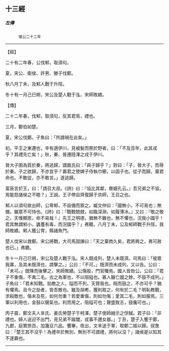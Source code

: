 

## 十三經

##### 左傳
　　　`僖公二十二年`

* * *

【經】

二十有二年春，公伐邾，取須句。

夏，宋公、衛侯、許男、滕子伐鄭。

秋八月丁未，及邾人戰于升陘。

冬十有一月己巳朔，宋公及楚人戰于泓，宋師敗績。

【傳】

二十二年春，伐邾，取須句，反其君焉，禮也。

三月，鄭伯如楚。

夏，宋公伐鄭。子魚曰：「所謂禍在此矣。」

初，平王之東遷也，辛有適伊川，見被髮而祭於野者，曰：「不及百年，此其戎乎？其禮先亡矣！」秋，秦、晉遷陸渾之戎于伊川。

晉大子圉為質於秦，將逃歸，謂嬴氏曰：「與子歸乎？」對曰：「子，晉大子，而辱於秦。子之欲歸，不亦宜乎？寡君之使婢子侍執巾櫛，以固子也。從子而歸，棄君命也。不敢從，亦不敢言。」遂逃歸。

富辰言於王，曰：「請召大叔。《詩》曰：『協比其鄰，昬姻孔云。』吾兄弟之不協，焉能怨諸侯之不睦？」王說。王子帶自齊復歸于京師，王召之也。

邾人以須句故出師，公卑邾，不設備而禦之。臧文仲曰：「國無小，不可易也；無備，雖眾不可恃也。《詩》曰：『戰戰兢兢，如臨深淵，如履薄冰。』又曰：『敬之敬之，天惟顯思，命不易哉！』先王之明德，猶無不難也，無不懼也，況我小國乎！君其無謂邾小。蠭蠆有毒，而況國乎？」弗聽。八月丁未，公及邾師戰于升陘，我師敗績。邾人獲公冑，縣諸魚門。

楚人伐宋以救鄭。宋公將戰，大司馬固諫曰：「天之棄商久矣，君將興之，弗可赦也已。」弗聽。

冬十一月己巳朔，宋公及楚人戰于泓。宋人既成列，楚人未既濟。司馬曰：「彼眾我寡，及其未既濟也，請擊之。」公曰：「不可。」既濟而未成列，又以告。公曰：「未可。」既陳而後擊之，宋師敗績。公傷股，門官殲焉。國人皆咎公。公曰：「君子不重傷，不禽二毛。古之為軍也，不以阻隘也。寡人雖亡國之餘，不鼓不成列。」子魚曰：「君未知戰。勍敵之人，隘而不列，天贊我也。阻而鼓之，不亦可乎？猶有懼焉。且今之勍者，皆吾敵也。雖及胡耇，獲則取之，何有於二毛？明恥教戰，求殺敵也，傷未及死，如何勿重？若愛重傷，則如勿傷；愛其二毛，則如服焉。三軍以利用也，金鼓以聲氣也。利而用之，阻隘可也；聲盛致志，鼓儳可也。」

丙子晨，鄭文夫人芈氏、姜氏勞楚子于柯澤。楚子使師縉示之俘馘。君子曰：「非禮也。婦人送迎不出門，見兄弟不踰閾，戎事不邇女器。」丁丑，楚子入饗于鄭，九獻，庭實旅百，加籩豆六品。饗畢，夜出，文芈送于軍，取鄭二姬以歸。叔詹曰：「楚王其不沒乎！為禮卒於無別，無別不可謂禮，將何以沒？」諸侯是以知其不遂霸也。

* * *


